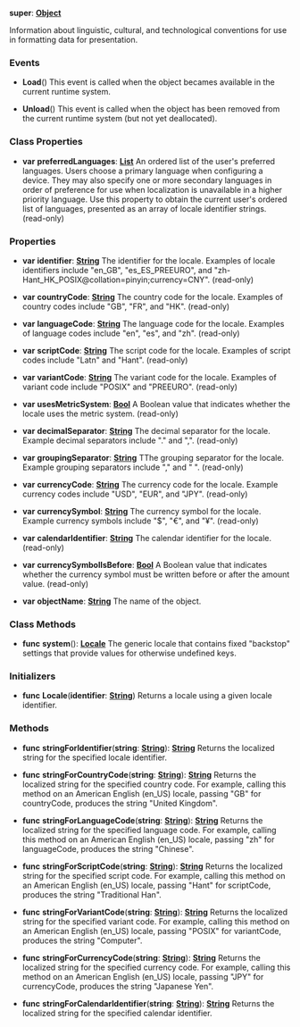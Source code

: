 **super**: **[Object](../gravity/object.md.md)**

Information about linguistic, cultural, and technological conventions for use in formatting data for presentation.

### Events

* **Load**()
This event is called when the object becames available in the current runtime system.

* **Unload**()
This event is called when the object has been removed from the current runtime system (but not yet deallocated).



### Class Properties

* **var** **preferredLanguages**: **[List](../gravity/list.md)**
An ordered list of the user's preferred languages. Users choose a primary language when configuring a device. They may also specify one or more secondary languages in order of preference for use when localization is unavailable in a higher priority language. Use this property to obtain the current user's ordered list of languages, presented as an array of locale identifier strings. \(read-only\)



### Properties

* **var** **identifier**: **[String](../gravity/string.md)**
The identifier for the locale. Examples of locale identifiers include "en_GB", "es_ES_PREEURO", and "zh-Hant_HK_POSIX@collation=pinyin;currency=CNY". \(read-only\)

* **var** **countryCode**: **[String](../gravity/string.md)**
The country code for the locale. Examples of country codes include "GB", "FR", and "HK". \(read-only\)

* **var** **languageCode**: **[String](../gravity/string.md)**
The language code for the locale. Examples of language codes include "en", "es", and "zh". \(read-only\)

* **var** **scriptCode**: **[String](../gravity/string.md)**
The script code for the locale. Examples of script codes include "Latn" and "Hant". \(read-only\)

* **var** **variantCode**: **[String](../gravity/string.md)**
The variant code for the locale. Examples of variant code include "POSIX" and "PREEURO". \(read-only\)

* **var** **usesMetricSystem**: **[Bool](../gravity/bool.md)**
A Boolean value that indicates whether the locale uses the metric system. \(read-only\)

* **var** **decimalSeparator**: **[String](../gravity/string.md)**
The decimal separator for the locale. Example decimal separators include "." and ",". \(read-only\)

* **var** **groupingSeparator**: **[String](../gravity/string.md)**
TThe grouping separator for the locale. Example grouping separators include "," and " ". \(read-only\)

* **var** **currencyCode**: **[String](../gravity/string.md)**
The currency code for the locale. Example currency codes include "USD", "EUR", and "JPY". \(read-only\)

* **var** **currencySymbol**: **[String](../gravity/string.md)**
The currency symbol for the locale. Example currency symbols include "$", "€", and "¥". \(read-only\)

* **var** **calendarIdentifier**: **[String](../gravity/string.md)**
The calendar identifier for the locale. \(read-only\)

* **var** **currencySymbolIsBefore**: **[Bool](../gravity/bool.md)**
A Boolean value that indicates whether the currency symbol must be written before or after the amount value. \(read-only\)

* **var** **objectName**: **[String](../gravity/string.md)**
The name of the object.



### Class Methods

* **func** **system**(): <strong>[Locale](Locale.md)</strong> 
The generic locale that contains fixed "backstop" settings that provide values for otherwise undefined keys.



### Initializers

* **func** **Locale**(**identifier**: **[String](../gravity/string.md)**)
Returns a locale using a given locale identifier.



### Methods

* **func** **stringForIdentifier**(**string**: **[String](../gravity/string.md)**): <strong>[String](../gravity/string.md)</strong> 
Returns the localized string for the specified locale identifier.

* **func** **stringForCountryCode**(**string**: **[String](../gravity/string.md)**): <strong>[String](../gravity/string.md)</strong> 
Returns the localized string for the specified country code. For example, calling this method on an American English (en_US) locale, passing "GB" for countryCode, produces the string "United Kingdom".

* **func** **stringForLanguageCode**(**string**: **[String](../gravity/string.md)**): <strong>[String](../gravity/string.md)</strong> 
Returns the localized string for the specified language code. For example, calling this method on an American English (en_US) locale, passing "zh" for languageCode, produces the string "Chinese".

* **func** **stringForScriptCode**(**string**: **[String](../gravity/string.md)**): <strong>[String](../gravity/string.md)</strong> 
Returns the localized string for the specified script code. For example, calling this method on an American English (en_US) locale, passing "Hant" for scriptCode, produces the string "Traditional Han".

* **func** **stringForVariantCode**(**string**: **[String](../gravity/string.md)**): <strong>[String](../gravity/string.md)</strong> 
Returns the localized string for the specified variant code. For example, calling this method on an American English (en_US) locale, passing "POSIX" for variantCode, produces the string "Computer".

* **func** **stringForCurrencyCode**(**string**: **[String](../gravity/string.md)**): <strong>[String](../gravity/string.md)</strong> 
Returns the localized string for the specified currency code. For example, calling this method on an American English (en_US) locale, passing "JPY" for currencyCode, produces the string "Japanese Yen".

* **func** **stringForCalendarIdentifier**(**string**: **[String](../gravity/string.md)**): <strong>[String](../gravity/string.md)</strong> 
Returns the localized string for the specified calendar identifier.





